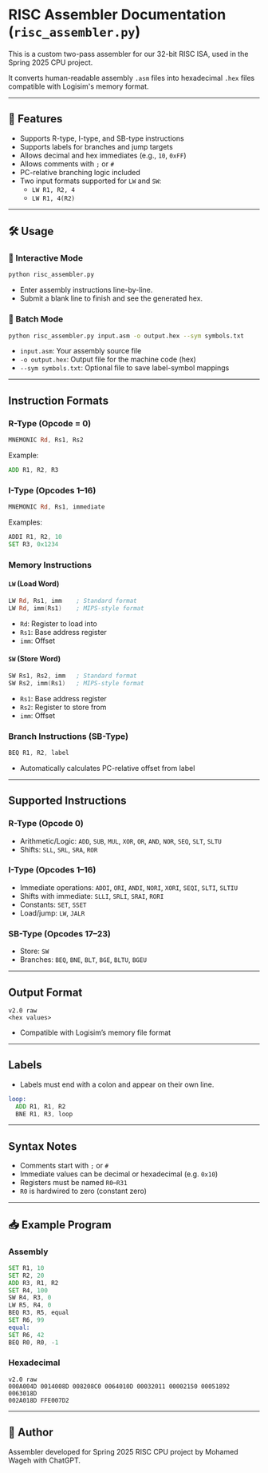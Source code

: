 # RISC Assembler Documentation (`risc_assembler.py`)

This is a custom two-pass assembler for our 32-bit RISC ISA, used in the Spring 2025 CPU project.

It converts human-readable assembly `.asm` files into hexadecimal `.hex` files compatible with Logisim's memory format.

---

## 🚀 Features

- Supports R-type, I-type, and SB-type instructions
- Supports labels for branches and jump targets
- Allows decimal and hex immediates (e.g., `10`, `0xFF`)
- Allows comments with `;` or `#`
- PC-relative branching logic included
- Two input formats supported for `LW` and `SW`:
  - `LW R1, R2, 4`  
  - `LW R1, 4(R2)`

---

## 🛠️ Usage

### 🔸 Interactive Mode

```bash
python risc_assembler.py
```

* Enter assembly instructions line-by-line.
* Submit a blank line to finish and see the generated hex.

### 🔸 Batch Mode

```bash
python risc_assembler.py input.asm -o output.hex --sym symbols.txt
```

* `input.asm`: Your assembly source file
* `-o output.hex`: Output file for the machine code (hex)
* `--sym symbols.txt`: Optional file to save label-symbol mappings

---

## Instruction Formats

### R-Type (Opcode = 0)

```asm
MNEMONIC Rd, Rs1, Rs2
```

Example:

```asm
ADD R1, R2, R3
```

### I-Type (Opcodes 1–16)

```asm
MNEMONIC Rd, Rs1, immediate
```

Examples:

```asm
ADDI R1, R2, 10
SET R3, 0x1234
```

### Memory Instructions

#### `LW` (Load Word)

```asm
LW Rd, Rs1, imm    ; Standard format
LW Rd, imm(Rs1)    ; MIPS-style format
```

* `Rd`: Register to load into
* `Rs1`: Base address register
* `imm`: Offset

#### `SW` (Store Word)

```asm
SW Rs1, Rs2, imm   ; Standard format
SW Rs2, imm(Rs1)   ; MIPS-style format
```

* `Rs1`: Base address register
* `Rs2`: Register to store from
* `imm`: Offset

### Branch Instructions (SB-Type)

```asm
BEQ R1, R2, label
```

* Automatically calculates PC-relative offset from label

---

## Supported Instructions

### R-Type (Opcode 0)

* Arithmetic/Logic: `ADD`, `SUB`, `MUL`, `XOR`, `OR`, `AND`, `NOR`, `SEQ`, `SLT`, `SLTU`
* Shifts: `SLL`, `SRL`, `SRA`, `ROR`

### I-Type (Opcodes 1–16)

* Immediate operations: `ADDI`, `ORI`, `ANDI`, `NORI`, `XORI`, `SEQI`, `SLTI`, `SLTIU`
* Shifts with immediate: `SLLI`, `SRLI`, `SRAI`, `RORI`
* Constants: `SET`, `SSET`
* Load/jump: `LW`, `JALR`

### SB-Type (Opcodes 17–23)

* Store: `SW`
* Branches: `BEQ`, `BNE`, `BLT`, `BGE`, `BLTU`, `BGEU`

---

## Output Format

```
v2.0 raw
<hex values>
```

* Compatible with Logisim’s memory file format

---

## Labels

* Labels must end with a colon and appear on their own line.

```asm
loop:
  ADD R1, R1, R2
  BNE R1, R3, loop
```

---

## Syntax Notes

* Comments start with `;` or `#`
* Immediate values can be decimal or hexadecimal (e.g. `0x10`)
* Registers must be named `R0`–`R31`
* `R0` is hardwired to zero (constant zero)

---

## 📥 Example Program

### Assembly

```asm
SET R1, 10
SET R2, 20
ADD R3, R1, R2
SET R4, 100
SW R4, R3, 0
LW R5, R4, 0
BEQ R3, R5, equal
SET R6, 99
equal:
SET R6, 42
BEQ R0, R0, -1
```
### Hexadecimal

```
v2.0 raw
000A004D 0014008D 008208C0 0064010D 00032011 00002150 00051892 0063018D
002A018D FFE007D2
```

---

## 👤 Author

Assembler developed for Spring 2025 RISC CPU project by Mohamed Wageh with ChatGPT.

